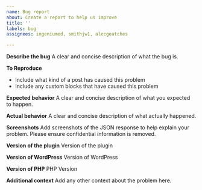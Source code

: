 ```yaml
---
name: Bug report
about: Create a report to help us improve
title: ''
labels: bug
assignees: ingeniumed, smithjw1, alecgeatches

---
```


**Describe the bug**
A clear and concise description of what the bug is.

**To Reproduce**
- Include what kind of a post has caused this problem
- Include any custom blocks that have caused this problem

**Expected behavior**
A clear and concise description of what you expected to happen.

**Actual behavior**
A clear and concise description of what actually happened.

**Screenshots**
Add screenshots of the JSON response to help explain your problem. Please ensure confidential information is removed.

**Version of the plugin**
Version of the plugin

**Version of WordPress**
Version of WordPress

**Version of PHP**
PHP Version

**Additional context**
Add any other context about the problem here.
